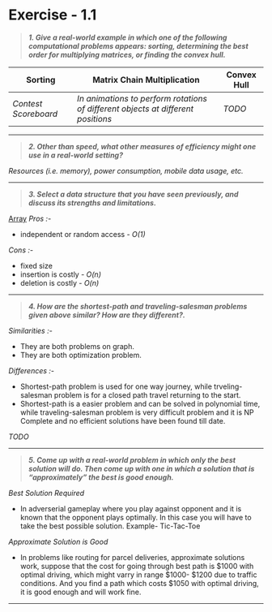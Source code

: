 # Exercise - 1.1

> **_1. Give a real-world example in which one of the following computational problems appears: sorting, determining the best order for multiplying matrices, or finding the convex hull\._**

| Sorting              | Matrix Chain Multiplication | Convex Hull |
| -------------------- | --------------------------- | ----------- |
| _Contest Scoreboard_ | _In animations to perform rotations of different objects at different positions_ | _TODO_      |

---

> **_2. Other than speed, what other measures of efficiency might one use in a real-world setting?_**

_Resources (i.e. memory), power consumption, mobile data usage, etc._

---

> **_3. Select a data structure that you have seen previously, and discuss its strengths and limitations\._**

[Array](https://www.geeksforgeeks.org/array/)
_Pros :-_

- independent or random access - _O(1)_

_Cons :-_

- fixed size
- insertion is costly - _O(n)_
- deletion is costly - _O(n)_

---

> **_4. How are the shortest-path and traveling-salesman problems given above similar? How are they different?._**

_Similarities :-_

- They are both problems on graph.
- They are both optimization problem.

_Differences :-_

- Shortest-path problem is used for one way journey, while trveling-salesman problem is for a closed path travel returning to the start.
- Shortest-path is a easier problem and can be solved in polynomial time, while traveling-salesman problem is very difficult problem and it is NP Complete and no efficient solutions have been found till date.

_TODO_

---

> **_5. Come up with a real-world problem in which only the best solution will do. Then come up with one in which a solution that is “approximately” the best is good enough\._**

_Best Solution Required_
- In adverserial gameplay where you play against opponent and it is known that the opponent plays optimally. In this case you will have to take the best possible solution.
Example- Tic-Tac-Toe

_Approximate Solution is Good_
- In problems like routing for parcel deliveries, approximate solutions work, suppose that the cost for going through best path is $1000 with optimal driving, which might varry in range $1000- $1200 due to traffic conditions. And you find a path which costs $1050 with optimal driving, it is good enough and will work fine.

---
